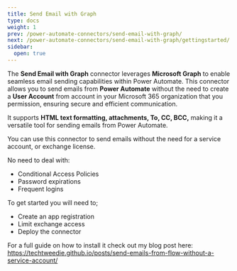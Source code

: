 ```yaml
---
title: Send Email with Graph
type: docs
weight: 1
prev: /power-automate-connectors/send-email-with-graph/
next: /power-automate-connectors/send-email-with-graph/gettingstarted/
sidebar:
  open: true
---
```

The **Send Email with Graph** connector leverages **Microsoft Graph** to enable seamless email sending capabilities within Power Automate. This connector allows you to send emails from **Power Automate** without the need to create a **User Account** from account in your Microsoft 365 organization that you permission, ensuring secure and efficient communication.

It supports **HTML text formatting, attachments, To, CC, BCC,** making it a versatile tool for sending emails from Power Automate.

You can use this connector to send emails without the need for a service account, or exchange license. 

No need to deal with:
- Conditional Access Policies
- Password expirations
- Frequent logins

To get started you will need to;
- Create an app registration
- Limit exchange access
- Deploy the connector

For a full guide on how to install it check out my blog post here:
https://techtweedie.github.io/posts/send-emails-from-flow-without-a-service-account/